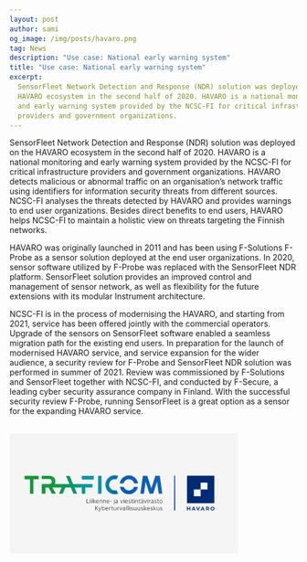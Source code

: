 ```yaml
---
layout: post
author: sami
og_image: /img/posts/havaro.png
tag: News
description: "Use case: National early warning system"
title: "Use case: National early warning system"
excerpt:
  SensorFleet Network Detection and Response (NDR) solution was deployed on the
  HAVARO ecosystem in the second half of 2020. HAVARO is a national monitoring
  and early warning system provided by the NCSC-FI for critical infrastructure
  providers and government organizations.
---
```


SensorFleet Network Detection and Response (NDR) solution was deployed on the
HAVARO ecosystem in the second half of 2020. HAVARO is a national monitoring and
early warning system provided by the NCSC-FI for critical infrastructure
providers and government organizations. HAVARO detects malicious or abnormal
traffic on an organisation’s network traffic using identifiers for information
security threats from different sources. NCSC-FI analyses the threats detected
by HAVARO and provides warnings to end user organizations. Besides direct
benefits to end users, HAVARO helps NCSC-FI to maintain a holistic view on
threats targeting the Finnish networks.

HAVARO was originally launched in 2011 and has been using F-Solutions F-Probe as
a sensor solution deployed at the end user organizations. In 2020, sensor
software utilized by F-Probe was replaced with the SensorFleet NDR platform.
SensorFleet solution provides an improved control and management of sensor
network, as well as flexibility for the future extensions with its modular
Instrument architecture.

NCSC-FI is in the process of modernising the HAVARO, and starting from 2021,
service has been offered jointly with the commercial operators. Upgrade of the
sensors on SensorFleet software enabled a seamless migration path for the
existing end users. In preparation for the launch of modernised HAVARO service,
and service expansion for the wider audience, a security review for F-Probe and
SensorFleet NDR solution was performed in summer of 2021. Review was
commissioned by F-Solutions and SensorFleet together with NCSC-FI, and conducted
by F-Secure, a leading cyber security assurance company in Finland. With the
successful security review F-Probe, running SensorFleet is a great option as a
sensor for the expanding HAVARO service.

<br>
<img src="/img/posts/havaro_traficom.png" title="Traficom" width=400>
